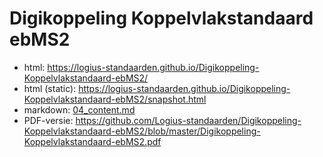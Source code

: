 # Digikoppeling Koppelvlakstandaard ebMS2

- html: https://logius-standaarden.github.io/Digikoppeling-Koppelvlakstandaard-ebMS2/
- html (static): https://logius-standaarden.github.io/Digikoppeling-Koppelvlakstandaard-ebMS2/snapshot.html
- markdown: [04_content.md](04_content.md)
- PDF-versie: https://github.com/Logius-standaarden/Digikoppeling-Koppelvlakstandaard-ebMS2/blob/master/Digikoppeling-Koppelvlakstandaard-ebMS2.pdf